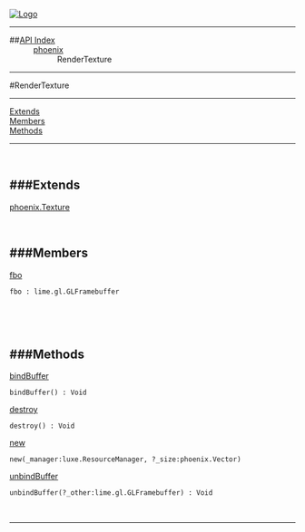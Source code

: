 
[![Logo](../../images/logo.png)](../../index.html)

---


##[API Index](../../api/index.html#phoenix)   
&emsp;&emsp;&emsp;[phoenix](./)   
&emsp;&emsp;&emsp;&emsp;&emsp;&emsp;RenderTexture

---

#RenderTexture


---


[Extends](#Extends)   
[Members](#Members)   
[Methods](#Methods)   


---

&nbsp;   

<a class="lift" name="Extends" ></a>
###Extends   
---
<a class="lift" name="phoenix.Texture" href="{{{rel_path}}}api/phoenix/Texture.html">phoenix.Texture</a>

&nbsp;   

<a class="lift" name="Members" ></a>
###Members   
---
<a class="lift" name="fbo" href="#fbo">fbo</a>



`fbo : lime.gl.GLFramebuffer`

<span class="small_desc_flat">  </span>   

&nbsp;   

&nbsp;   

<a class="lift" name="Methods" ></a>
###Methods   
---
<a class="lift" name="bindBuffer" href="#bindBuffer">bindBuffer</a>



`bindBuffer() : Void`

<span class="small_desc_flat">  </span>   

<a class="lift" name="destroy" href="#destroy">destroy</a>



`destroy() : Void`

<span class="small_desc_flat">  </span>   

<a class="lift" name="new" href="#new">new</a>



`new(_manager:luxe.ResourceManager, ?_size:phoenix.Vector) `

<span class="small_desc_flat">  </span>   

<a class="lift" name="unbindBuffer" href="#unbindBuffer">unbindBuffer</a>



`unbindBuffer(?_other:lime.gl.GLFramebuffer) : Void`

<span class="small_desc_flat">  </span>   



&nbsp;
&nbsp;
&nbsp;

---  


&nbsp;   
&nbsp;   